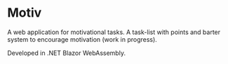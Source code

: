 # Motiv

A web application for motivational tasks. A task-list with points and barter system to encourage motivation (work in progress).

Developed in .NET Blazor WebAssembly.
